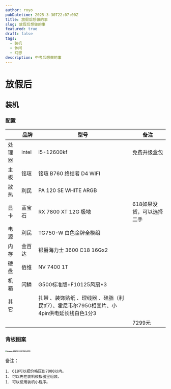 ```yaml
---
author: royo
pubDatetime: 2025-3-30T22:07:00Z
title: 放假后想做的事
slug: 放假后想做的事
featured: true
draft: false
tags:
  - 装机
  - 休闲 
  - 幻想
description: 中考后想做的事  
---
```


# 放假后

## 装机

### 配置

|        | 品牌   | 型号                                                         | 备注                      |
| ------ | ------ | ------------------------------------------------------------ | ------------------------- |
| 处理器 | intel  | i5-12600kf                                                   | 免费升级盒包              |
| 主板   | 铭瑄   | 铭瑄 B760 终结者 D4 WIFI                                     |                           |
| 散热   | 利民   | PA 120 SE WHITE ARGB                                         |                           |
| 显卡   | 蓝宝石 | RX 7800 XT 12G 极地                                          | 618如果没货，可以选择二手 |
| 电源   | 利民   | TG750-W 白色金牌全模组                                       |                           |
| 内存   | 金百达 | 银爵海力士 3600 C18 16Gx2                                    |                           |
| 硬盘   | 佰维   | NV 7400 1T                                                   |                           |
| 机箱   | 闪鳞   | G500标准版+F10125风扇*3                                      |                           |
| 其它   |        | 扎带 、装饰贴纸 、理线器  、硅脂（利民tf7）、霍尼韦尔7950相变片、小4pin供电延长线白色1分3 |                           |
|        |        |                                                              | 7299元                    |

### 背板图案

### <img src="C:\Users\YOGA\AppData\Roaming\Typora\typora-user-images\image-20250331215634176.png" alt="image-20250331215634176" style="zoom:33%;" />

备注：

	1. 618可以把价格压到7000以内。
	1. 可以先在装机模拟器里组装。
	1. 可以使用装机小程序。

